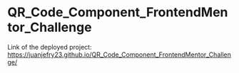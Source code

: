 # QR_Code_Component_FrontendMentor_Challenge


Link of the deployed project: https://juanjefry23.github.io/QR_Code_Component_FrontendMentor_Challenge/

